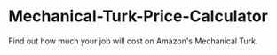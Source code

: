 # Mechanical-Turk-Price-Calculator
Find out how much your job will cost on Amazon's Mechanical Turk.
